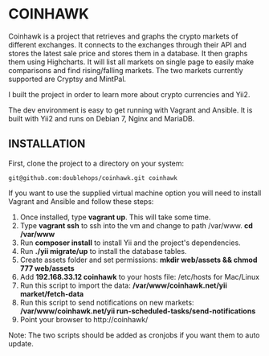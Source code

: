 COINHAWK
================================

Coinhawk is a project that retrieves and graphs the crypto markets of different exchanges. It connects to the exchanges through their API and stores the latest sale price and stores them in a database. It then graphs them using Highcharts. It will list all markets on single page to easily make comparisons and find rising/falling markets. The two markets currently supported are Cryptsy and MintPal.

I built the project in order to learn more about crypto currencies and Yii2.

The dev environment is easy to get running with Vagrant and Ansible. It is built with Yii2 and runs on Debian 7, Nginx and MariaDB.

INSTALLATION
------------

First, clone the project to a directory on your system:

~~~
git@github.com:doublehops/coinhawk.git coinhawk
~~~

If you want to use the supplied virtual machine option you will need to install Vagrant and Ansible and follow these steps:

1. Once installed, type **vagrant up**. This will take some time.
2. Type **vagrant ssh** to ssh into the vm and change to path /var/www. **cd /var/www**
3. Run **composer install** to install Yii and the project's dependencies.
4. Run **./yii migrate/up** to install the database tables.
5. Create assets folder and set permissions: **mkdir web/assets && chmod 777 web/assets** 
6. Add **192.168.33.12 coinhawk** to your hosts file: /etc/hosts for Mac/Linux
7. Run this script to import the data: **/var/www/coinhawk.net/yii market/fetch-data**
8. Run this script to send notifications on new markets: **/var/www/coinhawk.net/yii run-scheduled-tasks/send-notifications**
9. Point your browser to http://coinhawk/

Note: The two scripts should be added as cronjobs if you want them to auto update.
